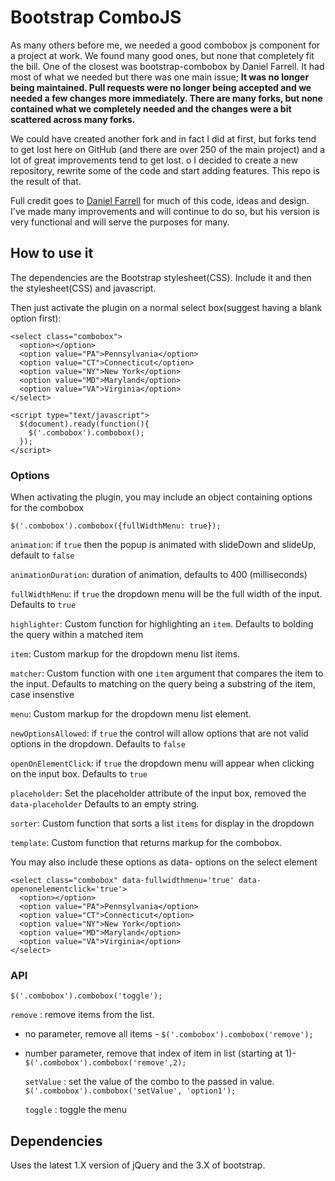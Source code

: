 # Bootstrap ComboJS

As many others before me, we needed a good combobox js component for a project at work.  We found many good ones, but none that completely fit the bill.  One of the closest
was bootstrap-combobox by Daniel Farrell.  It had most of what we needed but there was one main issue;  **It was no longer being maintained.  Pull requests were no longer being accepted and we needed a few changes more immediately.  There are many forks, but none contained what we completely needed and the changes were a bit scattered across many forks.**

We could have created another fork and in fact I did at first, but forks tend to get lost here on GitHub (and there are over 250 of the main project) and a lot of great improvements tend to get lost.  o
I decided to create a new repository, rewrite some of the code and start adding features.  This repo is the result of that.

Full credit goes to [Daniel Farrell](https://github.com/danielfarrell/bootstrap-combobox) for much of this code, ideas and design.  I've made many improvements and will continue to do so, but his version is very functional and will serve the purposes for many.

## How to use it

The dependencies are the Bootstrap stylesheet(CSS).  Include it and then the stylesheet(CSS) and javascript.

Then just activate the plugin on a normal select box(suggest having a blank option first):

    <select class="combobox">
      <option></option>
      <option value="PA">Pennsylvania</option>
      <option value="CT">Connecticut</option>
      <option value="NY">New York</option>
      <option value="MD">Maryland</option>
      <option value="VA">Virginia</option>
    </select>

    <script type="text/javascript">
      $(document).ready(function(){
        $('.combobox').combobox();
      });
    </script>

### Options

When activating the plugin, you may include an object containing options for the combobox

    $('.combobox').combobox({fullWidthMenu: true});

 `animation`: if `true` then the popup is animated with slideDown and slideUp, default to `false`
 
 `animationDuration`: duration of animation, defaults to 400 (milliseconds)

 `fullWidthMenu`: if `true` the dropdown menu will be the full width of the input.  Defaults to `true`

 `highlighter`: Custom function for highlighting an `item`. Defaults to bolding the query within a matched item

 `item`: Custom markup for the dropdown menu list items.

 `matcher`: Custom function with one `item` argument that compares the item to the input. Defaults to matching on the query being a substring of the item, case insenstive

 `menu`: Custom markup for the dropdown menu list element.

 `newOptionsAllowed`: if `true` the control will allow options that are not valid options in the dropdown.  Defaults to `false`

 `openOnElementClick`: if `true` the dropdown menu will appear when clicking on the input box.  Defaults to `true`

 `placeholder`: Set the placeholder attribute of the input box, removed the `data-placeholder`  Defaults to an empty string.

 `sorter`: Custom function that sorts a list `items` for display in the dropdown

 `template`: Custom function that returns markup for the combobox.

 
You may also include these options as data- options on the select element

    <select class="combobox" data-fullwidthmenu='true' data-openonelementclick='true'>
      <option></option>
      <option value="PA">Pennsylvania</option>
      <option value="CT">Connecticut</option>
      <option value="NY">New York</option>
      <option value="MD">Maryland</option>
      <option value="VA">Virginia</option>
    </select>


### API

    $('.combobox').combobox('toggle');

  `remove` : remove items from the list.  

* no parameter, remove all items - `$('.combobox').combobox('remove');`  
* number parameter, remove that index of item in list (starting at 1)- `$('.combobox').combobox('remove',2);`

  `setValue` : set the value of the combo to the passed in value.  `$('.combobox').combobox('setValue', 'option1');`

  `toggle` : toggle the menu
  
 
## Dependencies
Uses the latest 1.X version of jQuery and the 3.X of bootstrap.




